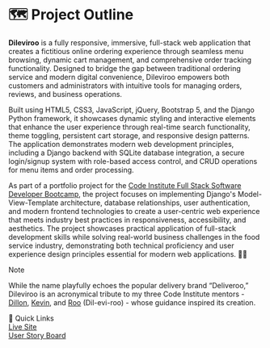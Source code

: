 # 🗺️ Project Outline

**Dileviroo** is a fully responsive, immersive, full-stack web application that creates a fictitious online ordering experience through seamless menu browsing, dynamic cart management, and comprehensive order tracking functionality. Designed to bridge the gap between traditional ordering service and modern digital convenience, Dileviroo empowers both customers and administrators with intuitive tools for managing orders, reviews, and business operations.

Built using HTML5, CSS3, JavaScript, jQuery, Bootstrap 5, and the Django Python framework, it showcases dynamic styling and interactive elements that enhance the user experience through real-time search functionality, theme toggling, persistent cart storage, and responsive design patterns. The application demonstrates modern web development principles, including a Django backend with SQLite database integration, a secure login/signup system with role-based access control, and CRUD operations for menu items and order processing.

As part of a portfolio project for the [Code Institute Full Stack Software Developer Bootcamp](https://codeinstitute.net/), the project focuses on implementing Django's Model-View-Template architecture, database relationships, user authentication, and modern frontend technologies to create a user-centric web experience that meets industry best practices in responsiveness, accessibility, and aesthetics. The project showcases practical application of full-stack development skills while solving real-world business challenges in the food service industry, demonstrating both technical proficiency and user experience design principles essential for modern web applications. 🍕✨

> [!NOTE]  
> While the name playfully echoes the popular delivery brand “Deliveroo,” Dileviroo is an acronymical tribute to my three Code Institute mentors - [Dillon](https://github.com/dillon-mccaffrey-ci), [Kevin](https://github.com/kevin-ci), and [Roo](https://github.com/roomacarthur) (Dil-evi-roo) - whose guidance inspired its creation.

🔗 Quick Links  
[Live Site](https://dileviroo-d67d65227b08.herokuapp.com/)  
[User Story Board](https://github.com/users/Ozzymara/projects/14)
